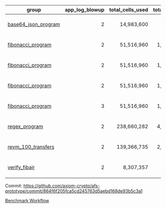 | group | app_log_blowup | total_cells_used | total_cycles | total_proof_time_ms | agg_log_blowup | total_cells_used_leaf_agg | total_cycles_leaf_agg | total_proof_time_ms_leaf_agg | instance | alloc |
|---|---|---|---|---|---|---|---|---|---|---|
| [ base64_json_program ](https://github.com/axiom-crypto/afs-prototype/blob/gh-pages/benchmarks/individual/base64_json-2-2-64cpu-linux-arm64-mimalloc.md) | <div style='text-align: right'>2</div> | <div style='text-align: right'>14,983,600</div> | <div style='text-align: right'>217,310</div> | <span style="color: green">(-20.0 [-0.7%])</span> <div style='text-align: right'>2,691.0</div> | <div style='text-align: right'>2</div> | <span style="color: red">(+19,460 [+0.0%])</span> <div style='text-align: right'>293,153,548</div> | <span style="color: red">(+1,964 [+0.0%])</span> <div style='text-align: right'>6,747,933</div> | <span style="color: green">(-121.0 [-0.3%])</span> <div style='text-align: right'>38,894.0</div> | 64cpu-linux-arm64 | mimalloc |
| [ fibonacci_program ](https://github.com/axiom-crypto/afs-prototype/blob/gh-pages/benchmarks/individual/fibonacci-2-2-64cpu-linux-arm64-jemalloc.md) | <div style='text-align: right'>2</div> | <div style='text-align: right'>51,516,960</div> | <div style='text-align: right'>1,500,219</div> | <span style="color: red">(+48.0 [+0.6%])</span> <div style='text-align: right'>7,598.0</div> | <div style='text-align: right'>2</div> | <span style="color: red">(+13,890 [+0.0%])</span> <div style='text-align: right'>143,310,670</div> | <span style="color: red">(+1,153 [+0.0%])</span> <div style='text-align: right'>3,502,225</div> | <span style="color: green">(-100.0 [-0.5%])</span> <div style='text-align: right'>20,983.0</div> | 64cpu-linux-arm64 | jemalloc |
| [ fibonacci_program ](https://github.com/axiom-crypto/afs-prototype/blob/gh-pages/benchmarks/individual/fibonacci-2-2-64cpu-linux-arm64-mimalloc.md) | <div style='text-align: right'>2</div> | <div style='text-align: right'>51,516,960</div> | <div style='text-align: right'>1,500,219</div> | <span style="color: red">(+97.0 [+1.4%])</span> <div style='text-align: right'>7,143.0</div> | <div style='text-align: right'>2</div> | <span style="color: green">(-22,380 [-0.0%])</span> <div style='text-align: right'>143,310,670</div> | <span style="color: green">(-2,049 [-0.1%])</span> <div style='text-align: right'>3,502,225</div> | <span style="color: red">(+58.0 [+0.3%])</span> <div style='text-align: right'>19,537.0</div> | 64cpu-linux-arm64 | mimalloc |
| [ fibonacci_program ](https://github.com/axiom-crypto/afs-prototype/blob/gh-pages/benchmarks/individual/fibonacci-2-2-64cpu-linux-x64-jemalloc.md) | <div style='text-align: right'>2</div> | <div style='text-align: right'>51,516,960</div> | <div style='text-align: right'>1,500,219</div> | <span style="color: green">(-132.0 [-1.7%])</span> <div style='text-align: right'>7,442.0</div> | <div style='text-align: right'>2</div> | <span style="color: red">(+9,380 [+0.0%])</span> <div style='text-align: right'>143,317,190</div> | <span style="color: red">(+723 [+0.0%])</span> <div style='text-align: right'>3,502,868</div> | <span style="color: red">(+312.0 [+1.5%])</span> <div style='text-align: right'>20,749.0</div> | 64cpu-linux-x64 | jemalloc |
| [ fibonacci_program ](https://github.com/axiom-crypto/afs-prototype/blob/gh-pages/benchmarks/individual/fibonacci-3-3-64cpu-linux-x64-jemalloc.md) | <div style='text-align: right'>3</div> | <div style='text-align: right'>51,516,960</div> | <div style='text-align: right'>1,500,219</div> | <span style="color: red">(+18.0 [+0.2%])</span> <div style='text-align: right'>10,014.0</div> | <div style='text-align: right'>3</div> | <span style="color: red">(+5,120 [+0.0%])</span> <div style='text-align: right'>98,068,501</div> | <span style="color: red">(+394 [+0.0%])</span> <div style='text-align: right'>2,455,595</div> | <span style="color: green">(-294.0 [-1.6%])</span> <div style='text-align: right'>18,644.0</div> | 64cpu-linux-x64 | jemalloc |
| [ regex_program ](https://github.com/axiom-crypto/afs-prototype/blob/gh-pages/benchmarks/individual/regex-2-2-64cpu-linux-arm64-mimalloc.md) | <div style='text-align: right'>2</div> | <div style='text-align: right'>238,660,282</div> | <div style='text-align: right'>4,181,050</div> | <span style="color: red">(+481.0 [+1.7%])</span> <div style='text-align: right'>28,928.0</div> | <div style='text-align: right'>2</div> | <span style="color: red">(+21,520 [+0.0%])</span> <div style='text-align: right'>314,406,751</div> | <span style="color: red">(+1,969 [+0.0%])</span> <div style='text-align: right'>7,302,750</div> | <span style="color: red">(+488.0 [+1.2%])</span> <div style='text-align: right'>40,679.0</div> | 64cpu-linux-arm64 | mimalloc |
| [ revm_100_transfers ](https://github.com/axiom-crypto/afs-prototype/blob/gh-pages/benchmarks/individual/revm_transfer-2-2-64cpu-linux-arm64-mimalloc.md) | <div style='text-align: right'>2</div> | <div style='text-align: right'>139,366,735</div> | <div style='text-align: right'>2,346,349</div> | <span style="color: green">(-154.0 [-1.0%])</span> <div style='text-align: right'>15,700.0</div> | - | - | - | - | 64cpu-linux-arm64 | mimalloc |
| [ verify_fibair ](https://github.com/axiom-crypto/afs-prototype/blob/gh-pages/benchmarks/individual/verify_fibair-2-2-64cpu-linux-arm64-mimalloc.md) | <div style='text-align: right'>2</div> | <div style='text-align: right'>8,307,357</div> | <div style='text-align: right'>199,267</div> | <span style="color: green">(-14.0 [-0.9%])</span> <div style='text-align: right'>1,572.0</div> | - | - | - | - | 64cpu-linux-arm64 | mimalloc |

Commit: https://github.com/axiom-crypto/afs-prototype/commit/864f6f205fca5cd245763d5aebd168de93b5c3a1

[Benchmark Workflow](https://github.com/axiom-crypto/afs-prototype/actions/runs/11925608105)
